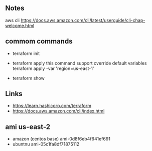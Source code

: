 ## Notes

aws cli https://docs.aws.amazon.com/cli/latest/userguide/cli-chap-welcome.html

## commom commands

- terraform init
- terraform apply
    this command support override default variables terraform apply -var 'region=us-east-1'

- terraform show

## Links

- https://learn.hashicorp.com/terraform
- https://docs.aws.amazon.com/cli/index.html

## ami us-east-2

- amazon (centos base) ami-0d8f6eb4f641ef691
- ubuntnu ami-05c1fa8df71875112
